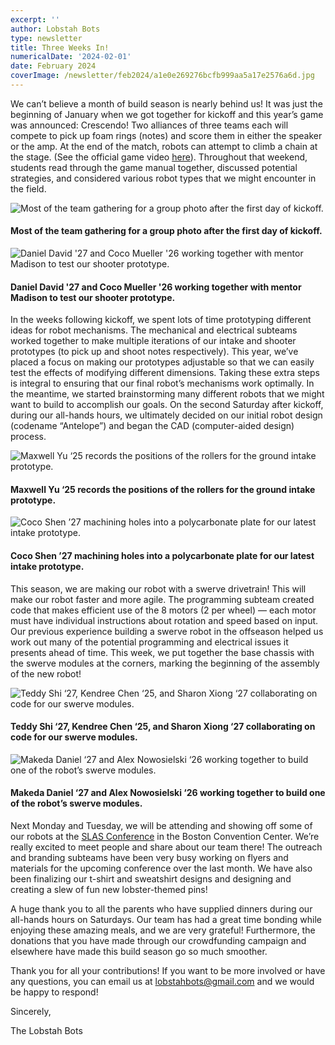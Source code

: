 ```yaml
---
excerpt: ''
author: Lobstah Bots
type: newsletter
title: Three Weeks In!
numericalDate: '2024-02-01'
date: February 2024
coverImage: /newsletter/feb2024/a1e0e269276bcfb999aa5a17e2576a6d.jpg
---
```


We can’t believe a month of build season is nearly behind us! It was just the beginning of January when we got together for kickoff and this year’s game was announced: Crescendo! Two alliances of three teams each will compete to pick up foam rings (notes) and score them in either the speaker or the amp. At the end of the match, robots can attempt to climb a chain at the stage. (See the official game video [here](https://www.youtube.com/watch?v=9keeDyFxzY4)). Throughout that weekend, students read through the game manual together, discussed potential strategies, and considered various robot types that we might encounter in the field.

![Most of the team gathering for a group photo after the first day of kickoff.](/newsletter/feb2024/a1e0e269276bcfb999aa5a17e2576a6d.jpg)
#### Most of the team gathering for a group photo after the first day of kickoff.

![Daniel David '27 and Coco Mueller '26 working together with mentor Madison to test our shooter prototype.](/newsletter/feb2024/8668b27b200dc92f9a21b6f1b4441ecd.jpg)
#### Daniel David '27 and Coco Mueller '26 working together with mentor Madison to test our shooter prototype.

In the weeks following kickoff, we spent lots of time prototyping different ideas for robot mechanisms. The mechanical and electrical subteams worked together to make multiple iterations of our intake and shooter prototypes (to pick up and shoot notes respectively). This year, we’ve placed a focus on making our prototypes adjustable so that we can easily test the effects of modifying different dimensions. Taking these extra steps is integral to ensuring that our final robot’s mechanisms work optimally. In the meantime, we started brainstorming many different robots that we might want to build to accomplish our goals. On the second Saturday after kickoff, during our all-hands hours, we ultimately decided on our initial robot design (codename “Antelope”) and began the CAD (computer-aided design) process.

![Maxwell Yu ‘25 records the positions of the rollers for the ground intake prototype.](/newsletter/feb2024/a2443451452db7b8381c947e1ccee3da.jpg)
#### Maxwell Yu ‘25 records the positions of the rollers for the ground intake prototype.

![Coco Shen ’27 machining holes into a polycarbonate plate for our latest intake prototype.](/newsletter/feb2024/7aaa60cd6e89c87a23150d0422210416.jpg)
#### Coco Shen ’27 machining holes into a polycarbonate plate for our latest intake prototype.

This season, we are making our robot with a swerve drivetrain! This will make our robot faster and more agile. The programming subteam created code that makes efficient use of the 8 motors (2 per wheel) — each motor must have individual instructions about rotation and speed based on input. Our previous experience building a swerve robot in the offseason helped us work out many of the potential programming and electrical issues it presents ahead of time. This week, we put together the base chassis with the swerve modules at the corners, marking the beginning of the assembly of the new robot!

![Teddy Shi ‘27,  Kendree Chen ‘25, and Sharon Xiong ‘27 collaborating on code for our swerve modules.](/newsletter/feb2024/eb938937488c2940a28b36655863929d.jpg)
#### Teddy Shi ‘27,  Kendree Chen ‘25, and Sharon Xiong ‘27 collaborating on code for our swerve modules.

![Makeda Daniel ‘27 and Alex Nowosielski ‘26 working together to build one of the robot’s swerve modules.](/newsletter/feb2024/3545169e10dee11ef4863411d9011e3b.jpg)
#### Makeda Daniel ‘27 and Alex Nowosielski ‘26 working together to build one of the robot’s swerve modules.

Next Monday and Tuesday, we will be attending and showing off some of our robots at the [SLAS Conference](https://www.slas.org/events-calendar/slas2024-international-conference-and-exhibition/) in the Boston Convention Center. We’re really excited to meet people and share about our team there! The outreach and branding subteams have been very busy working on flyers and materials for the upcoming conference over the last month. We have also been finalizing our t-shirt and sweatshirt designs and designing and creating a slew of fun new lobster-themed pins!

A huge thank you to all the parents who have supplied dinners during our all-hands hours on Saturdays. Our team has had a great time bonding while enjoying these amazing meals, and we are very grateful! Furthermore, the donations that you have made through our crowdfunding campaign and elsewhere have made this build season go so much smoother.

Thank you for all your contributions! If you want to be more involved or have any questions, you can email us at [lobstahbots@gmail.com](mailto:lobstahbots@gmail.com) and we would be happy to respond!

Sincerely,

The Lobstah Bots

